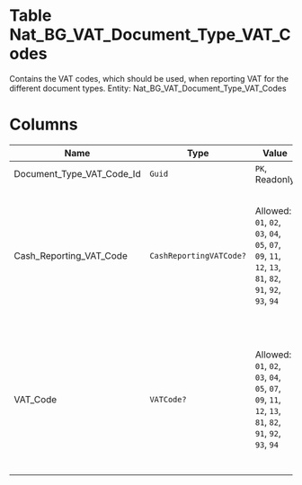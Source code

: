 # Table Nat_BG_VAT_Document_Type_VAT_Codes

Contains the VAT codes, which should be used, when reporting VAT for the different document types. Entity: Nat_BG_VAT_Document_Type_VAT_Codes

# Columns

| Name | Type | Value | Description |
| - | - | - | --- |
|Document_Type_VAT_Code_Id|`Guid`|`PK`, Readonly||
|Cash_Reporting_VAT_Code|`CashReportingVATCode?`|Allowed: `01`, `02`, `03`, `04`, `05`, `07`, `09`, `11`, `12`, `13`, `81`, `82`, `91`, `92`, `93`, `94`|VAT code, which will be used when Cash Reporting mode is used for the entry. Allowed values are the same as for VAT Code. |
|VAT_Code|`VATCode?`|Allowed: `01`, `02`, `03`, `04`, `05`, `07`, `09`, `11`, `12`, `13`, `81`, `82`, `91`, `92`, `93`, `94`|VAT code to use when creating VAT export files for the specified Document Type. Allowed values is government-regulated list of values. |
